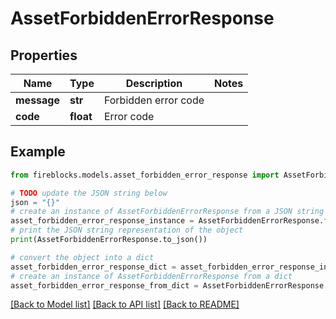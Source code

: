 # AssetForbiddenErrorResponse


## Properties

Name | Type | Description | Notes
------------ | ------------- | ------------- | -------------
**message** | **str** | Forbidden error code | 
**code** | **float** | Error code | 

## Example

```python
from fireblocks.models.asset_forbidden_error_response import AssetForbiddenErrorResponse

# TODO update the JSON string below
json = "{}"
# create an instance of AssetForbiddenErrorResponse from a JSON string
asset_forbidden_error_response_instance = AssetForbiddenErrorResponse.from_json(json)
# print the JSON string representation of the object
print(AssetForbiddenErrorResponse.to_json())

# convert the object into a dict
asset_forbidden_error_response_dict = asset_forbidden_error_response_instance.to_dict()
# create an instance of AssetForbiddenErrorResponse from a dict
asset_forbidden_error_response_from_dict = AssetForbiddenErrorResponse.from_dict(asset_forbidden_error_response_dict)
```
[[Back to Model list]](../README.md#documentation-for-models) [[Back to API list]](../README.md#documentation-for-api-endpoints) [[Back to README]](../README.md)


